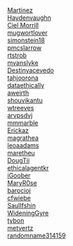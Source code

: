 [Martinez](https://martinez-D352W.github.io/omelas.html)<br>
[Haydenvaughn](https://Haydenvaughn.github.io/omelas.html)<br>
[Ciel Morrill](https://cielmorrill.github.io/omelas.html)<br>
[mugwortlover](https://mugwortlover.github.io/omelas.html)<br>
[simonstein18](https://github.com/simonstein18/simonstein18.github.io/omelas.html)<br>
[pmcslarrow](https://pmcslarrow.github.io/omelas.html)<br>
[rtstrob](https://rtstrob.github.io/omelas.html)<br>
[mvanslyke](https://mvanslyke.github.io/omelas.html)<br>
[Destinyacevedo](https://destinyacevedo.github.io/omelas.html)<br>
[tahjoorona](http://tahjoorona.github.io/omelas.html)<br>
[dataethically](https://dataethically.github.io/omelas.html)<br>
[aweirth](https://aweirth.github.io/omelas.html)<br>
[shouvikantu](https://shouvikantu.github.io/omelas.html)<br>
[wtreeves](https://treeves-eth23.github.io/omelas.html)<br>
[arvpsdvj](https://arvpsdvj.github.io/omelas.html)<br>
[mmmarble](https://mmmarble-eths23.github.io/omelas.html)<br>
[Erickaz](https://erickaz.github.io/omelas.html)<br>
[magrathea](https://magrathea-data352.github.io/omelas.html)<br>
[leoaadams](https://leoaadams.github.io/omelas.html)<br>
[maretheu](https://maretheu.github.io/omelas.html)<br>
[DougTii](https://DougTii.github.io/omelas.html)<br>
[ethicalagentkr](https://ethicalagentkr.github.io/omelas.html)<br>
[iGoober](https://igoober.github.io/omelas.html)<br>
[MaryR0se](https://maryr0se.github.io/omelas.html)<br>
[barocioj](https://barocioj.github.io/omelas.html)<br>
[cfwiebe](https://cfwiebe.github.io/omelas.html)<br>
[SaulIfshin](https://saul1310.github.io/omelas.html)<br>
[WideningGyre](https://wideninggyre.github.io/omelas.html)<br>
[tybon](https://tybon.github.io/omelas.html)<br>
[metvertz](https://Metvertz.github.io/omelas.html)<br>
[randomname314159](https://randomname314159.github.io/omelas.html)<br>
